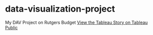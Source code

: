 # data-visualization-project
My DAV Project on Rutgers Budget
[View the Tableau Story on Tableau Public](https://public.tableau.com/app/profile/karthik.narra/viz/FinalProject1_17337715565450/Story1?publish=yes)
